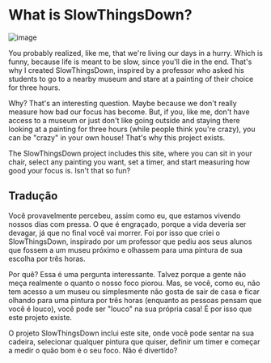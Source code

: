 # What is SlowThingsDown?

![image](https://github.com/user-attachments/assets/7903a128-31ed-4f9f-a348-b1033c10fb17)


You probably realized, like me, that we're living our days in a hurry. Which is funny, because life is meant to be slow, since you'll die in the end. That's why I created SlowThingsDown, inspired by a professor who asked his students to go to a nearby museum and stare at a painting of their choice for three hours.

Why? That's an interesting question. Maybe because we don't really measure how bad our focus has become. But, if you, like me, don't have access to a museum or just don't like going outside and staying there looking at a painting for three hours (while people think you're crazy), you can be "crazy" in your own house! That's why this project exists.

The SlowThingsDown project includes this site, where you can sit in your chair, select any painting you want, set a timer, and start measuring how good your focus is. Isn't that so fun?

## Tradução

Você provavelmente percebeu, assim como eu, que estamos vivendo nossos dias com pressa. O que é engraçado, porque a vida deveria ser devagar, já que no final você vai morrer. Foi por isso que criei o SlowThingsDown, inspirado por um professor que pediu aos seus alunos que fossem a um museu próximo e olhassem para uma pintura de sua escolha por três horas.

Por quê? Essa é uma pergunta interessante. Talvez porque a gente não meça realmente o quanto o nosso foco piorou. Mas, se você, como eu, não tem acesso a um museu ou simplesmente não gosta de sair de casa e ficar olhando para uma pintura por três horas (enquanto as pessoas pensam que você é louco), você pode ser "louco" na sua própria casa! É por isso que este projeto existe.

O projeto SlowThingsDown inclui este site, onde você pode sentar na sua cadeira, selecionar qualquer pintura que quiser, definir um timer e começar a medir o quão bom é o seu foco. Não é divertido?
